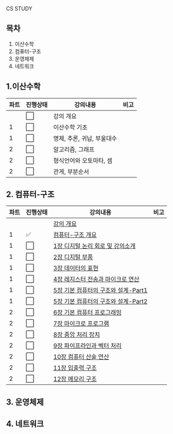 CS STUDY

## 목차

1. 이산수학
2. 컴퓨터-구조
3. 운영체제
4. 네트워크



## 1.이산수학

| 파트 | 진행상태             | 강의내용                   | 비고 |
| ---- | -------------------- | -------------------------- | ---- |
|      | :white_large_square: | 강의 개요                  |      |
| 1    | :white_large_square: | 이산수학 기초              |      |
| 1    | :white_large_square: | 명제, 추론, 귀납, 부울대수 |      |
| 2    | :white_large_square: | 알고리즘, 그래프           |      |
| 2    | :white_large_square: | 형식언어와 오토마타, 셈    |      |
| 2    | :white_large_square: | 관게, 부분순서             |      |



## 2. 컴퓨터-구조

| 파트 | 진행상태             | 강의내용                                                     | 비고 |
| ---- | -------------------- | ------------------------------------------------------------ | ---- |
|      |                      | [강의 개요](컴퓨터-구조)                                     |      |
| 1    | :white_check_mark:   | [컴퓨터-구조 개요](컴퓨터-구조/컴퓨터-구조-개요.md)          |      |
| 1    | :white_large_square: | [1장 디지털 논리 회로 및 강의소개](컴퓨터-구조/1장-디지털-논리-회로-및-강의소개.md) |      |
| 1    | :white_large_square: | [2장 디지털 부품](컴퓨터-구조/2장-디지털-부품.md)            |      |
| 1    | :white_large_square: | [3장 데이터의 표현](컴퓨터-구조/3장-데이터의-표현.md)        |      |
| 1    | :white_large_square: | [4장 레지스터 전송과 마이크로 연산](컴퓨터-구조/4장-레지스터-전송과-마이크로-연산.md) |      |
| 1    | :white_large_square: | [5장 기본 컴퓨터의 구조와 설계-Part1](컴퓨터-구조/5장-기본-컴퓨터의-구조와-설계-Part1.md) |      |
| 1    | :white_large_square: | [5장 기본 컴퓨터의 구조와 설계-Part2](컴퓨터-구조/5장-기본-컴퓨터의-구조와-설계-Part2.md) |      |
| 2    | :white_large_square: | [6장 기본 컴퓨터 프로그래밍](컴퓨터-구조/6장-기본-컴퓨터-프로그래밍.md) |      |
| 2    | :white_large_square: | [7장 마이크로 프로그램](컴퓨터-구조/7장-마이크로-프로그램.md) |      |
| 2    | :white_large_square: | [8장 중앙 처리 장치](컴퓨터-구조/8장-중앙-처리-장치.md)      |      |
| 2    | :white_large_square: | [9장 파이프라인과 벡터 처리](컴퓨터-구조/9장-파이프라인과-벡터-처리.md) |      |
| 2    | :white_large_square: | [10장 컴퓨터 산술 연산](컴퓨터-구조/10장-컴퓨터-산술-연산.md) |      |
| 2    | :white_large_square: | [11장 입출력 구조](컴퓨터-구조/11장-입출력-구조.md)          |      |
| 2    | :white_large_square: | [12장 메모리 구조](컴퓨터-구조/12장-메모리-구조.md)          |      |



## 3. 운영체제



## 4. 네트워크

